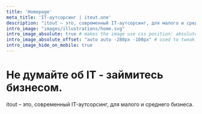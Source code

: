 ```yaml
---
title: 'Homepage'
meta_title: 'IT-аутсорсинг | itout.one'
description: "itout – это, современный IT-аутсорсинг, для малого и среднего бизнеса."
intro_image: "images/illustrations/home.svg"
intro_image_absolute: true # makes the image use css position: absolute; so it looks "offset". It's a visual effect that might not always look good depending on the image you use.
intro_image_absolute_offset: "auto auto -280px -100px" # used to tweak the positioning of the absolute image if enabled above
intro_image_hide_on_mobile: true
---
```


# Не думайте об IT - займитесь бизнесом.

itout – это, современный IT-аутсорсинг, для малого и среднего бизнеса.
